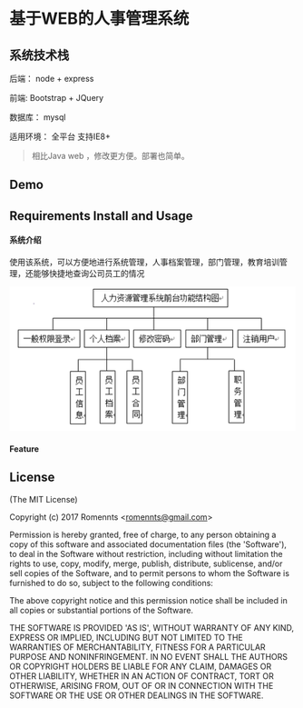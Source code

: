 # 基于WEB的人事管理系统


## 系统技术栈
后端： node + express

前端: Bootstrap + JQuery

数据库： mysql

适用环境： 全平台 支持IE8+

> 相比Java web ，修改更方便。部署也简单。 

## Demo

## Requirements Install and Usage


#### 系统介绍
使用该系统，可以方便地进行系统管理，人事档案管理，部门管理，教育培训管理，还能够快捷地查询公司员工的情况

![系统结构](/gitpage/feature1.png "Optional Title")

#### Feature

## License

(The MIT License)

Copyright (c) 2017 Romennts &lt;romennts@gmail.com&gt;

Permission is hereby granted, free of charge, to any person obtaining
a copy of this software and associated documentation files (the
'Software'), to deal in the Software without restriction, including
without limitation the rights to use, copy, modify, merge, publish,
distribute, sublicense, and/or sell copies of the Software, and to
permit persons to whom the Software is furnished to do so, subject to
the following conditions:

The above copyright notice and this permission notice shall be
included in all copies or substantial portions of the Software.

THE SOFTWARE IS PROVIDED 'AS IS', WITHOUT WARRANTY OF ANY KIND,
EXPRESS OR IMPLIED, INCLUDING BUT NOT LIMITED TO THE WARRANTIES OF
MERCHANTABILITY, FITNESS FOR A PARTICULAR PURPOSE AND NONINFRINGEMENT.
IN NO EVENT SHALL THE AUTHORS OR COPYRIGHT HOLDERS BE LIABLE FOR ANY
CLAIM, DAMAGES OR OTHER LIABILITY, WHETHER IN AN ACTION OF CONTRACT,
TORT OR OTHERWISE, ARISING FROM, OUT OF OR IN CONNECTION WITH THE
SOFTWARE OR THE USE OR OTHER DEALINGS IN THE SOFTWARE.
